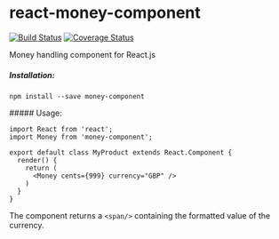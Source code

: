 # react-money-component

[![Build Status](https://travis-ci.org/musicglue/react-money-component.svg?branch=master)](https://travis-ci.org/musicglue/react-money-component) [![Coverage Status](https://coveralls.io/repos/musicglue/react-money-component/badge.svg?branch=master&service=github)](https://coveralls.io/github/musicglue/react-money-component?branch=master)

Money handling component for React.js


##### Installation:

```
npm install --save money-component
```

##### Usage:

```
import React from 'react';
import Money from 'money-component';

export default class MyProduct extends React.Component {
  render() {
    return (
      <Money cents={999} currency="GBP" />
    )
  }
}
```

The component returns a `<span/>` containing the formatted value of the currency.
